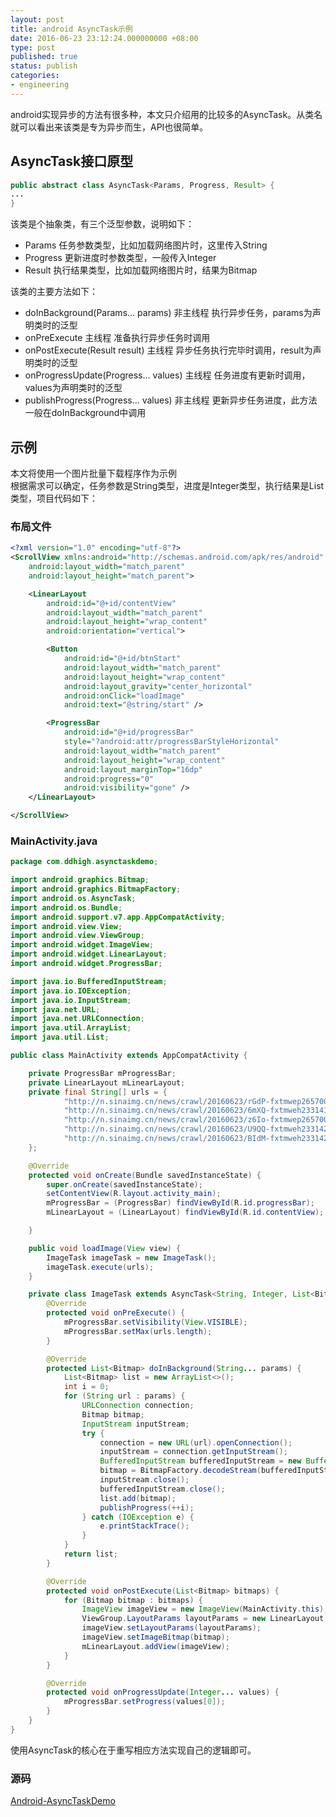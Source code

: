 ```yaml
---
layout: post
title: android AsyncTask示例
date: 2016-06-23 23:12:24.000000000 +08:00
type: post
published: true
status: publish
categories:
- engineering
---
```


android实现异步的方法有很多种，本文只介绍用的比较多的AsyncTask。从类名就可以看出来该类是专为异步而生，API也很简单。

## AsyncTask接口原型

```java
public abstract class AsyncTask<Params, Progress, Result> {
...
}
```

该类是个抽象类，有三个泛型参数，说明如下：
+ Params	任务参数类型，比如加载网络图片时，这里传入String
+ Progress	更新进度时参数类型，一般传入Integer
+ Result	执行结果类型，比如加载网络图片时，结果为Bitmap

该类的主要方法如下：
+ doInBackground(Params... params)	非主线程	执行异步任务，params为声明类时的泛型
+ onPreExecute	主线程	准备执行异步任务时调用
+ onPostExecute(Result result)	主线程	异步任务执行完毕时调用，result为声明类时的泛型
+ onProgressUpdate(Progress... values)	主线程	任务进度有更新时调用，values为声明类时的泛型
+ publishProgress(Progress... values)	非主线程	更新异步任务进度，此方法一般在doInBackground中调用

## 示例
本文将使用一个图片批量下载程序作为示例   
根据需求可以确定，任务参数是String类型，进度是Integer类型，执行结果是List<Bitmap>类型，项目代码如下：

### 布局文件

```xml
<?xml version="1.0" encoding="utf-8"?>
<ScrollView xmlns:android="http://schemas.android.com/apk/res/android"
    android:layout_width="match_parent"
    android:layout_height="match_parent">

    <LinearLayout
        android:id="@+id/contentView"
        android:layout_width="match_parent"
        android:layout_height="wrap_content"
        android:orientation="vertical">

        <Button
            android:id="@+id/btnStart"
            android:layout_width="match_parent"
            android:layout_height="wrap_content"
            android:layout_gravity="center_horizontal"
            android:onClick="loadImage"
            android:text="@string/start" />

        <ProgressBar
            android:id="@+id/progressBar"
            style="?android:attr/progressBarStyleHorizontal"
            android:layout_width="match_parent"
            android:layout_height="wrap_content"
            android:layout_marginTop="16dp"
            android:progress="0"
            android:visibility="gone" />
    </LinearLayout>

</ScrollView>
```

### MainActivity.java

```java
package com.ddhigh.asynctaskdemo;

import android.graphics.Bitmap;
import android.graphics.BitmapFactory;
import android.os.AsyncTask;
import android.os.Bundle;
import android.support.v7.app.AppCompatActivity;
import android.view.View;
import android.view.ViewGroup;
import android.widget.ImageView;
import android.widget.LinearLayout;
import android.widget.ProgressBar;

import java.io.BufferedInputStream;
import java.io.IOException;
import java.io.InputStream;
import java.net.URL;
import java.net.URLConnection;
import java.util.ArrayList;
import java.util.List;

public class MainActivity extends AppCompatActivity {

    private ProgressBar mProgressBar;
    private LinearLayout mLinearLayout;
    private final String[] urls = {
            "http://n.sinaimg.cn/news/crawl/20160623/rGdP-fxtmwep2657001.jpg",
            "http://n.sinaimg.cn/news/crawl/20160623/6mXQ-fxtmweh2331418.jpg",
            "http://n.sinaimg.cn/news/crawl/20160623/z6Io-fxtmwep2657003.jpg",
            "http://n.sinaimg.cn/news/crawl/20160623/U9QQ-fxtmweh2331421.jpg",
            "http://n.sinaimg.cn/news/crawl/20160623/BIdM-fxtmweh2331423.jpg"
    };

    @Override
    protected void onCreate(Bundle savedInstanceState) {
        super.onCreate(savedInstanceState);
        setContentView(R.layout.activity_main);
        mProgressBar = (ProgressBar) findViewById(R.id.progressBar);
        mLinearLayout = (LinearLayout) findViewById(R.id.contentView);

    }

    public void loadImage(View view) {
        ImageTask imageTask = new ImageTask();
        imageTask.execute(urls);
    }

    private class ImageTask extends AsyncTask<String, Integer, List<Bitmap>> {
        @Override
        protected void onPreExecute() {
            mProgressBar.setVisibility(View.VISIBLE);
            mProgressBar.setMax(urls.length);
        }

        @Override
        protected List<Bitmap> doInBackground(String... params) {
            List<Bitmap> list = new ArrayList<>();
            int i = 0;
            for (String url : params) {
                URLConnection connection;
                Bitmap bitmap;
                InputStream inputStream;
                try {
                    connection = new URL(url).openConnection();
                    inputStream = connection.getInputStream();
                    BufferedInputStream bufferedInputStream = new BufferedInputStream(inputStream);
                    bitmap = BitmapFactory.decodeStream(bufferedInputStream);
                    inputStream.close();
                    bufferedInputStream.close();
                    list.add(bitmap);
                    publishProgress(++i);
                } catch (IOException e) {
                    e.printStackTrace();
                }
            }
            return list;
        }

        @Override
        protected void onPostExecute(List<Bitmap> bitmaps) {
            for (Bitmap bitmap : bitmaps) {
                ImageView imageView = new ImageView(MainActivity.this);
                ViewGroup.LayoutParams layoutParams = new LinearLayout.LayoutParams(ViewGroup.LayoutParams.WRAP_CONTENT, ViewGroup.LayoutParams.WRAP_CONTENT);
                imageView.setLayoutParams(layoutParams);
                imageView.setImageBitmap(bitmap);
                mLinearLayout.addView(imageView);
            }
        }

        @Override
        protected void onProgressUpdate(Integer... values) {
            mProgressBar.setProgress(values[0]);
        }
    }
}
```

使用AsyncTask的核心在于重写相应方法实现自己的逻辑即可。

### 源码
[Android-AsyncTaskDemo](https://github.com/xialeistudio/Android-AsyncTaskDemo)